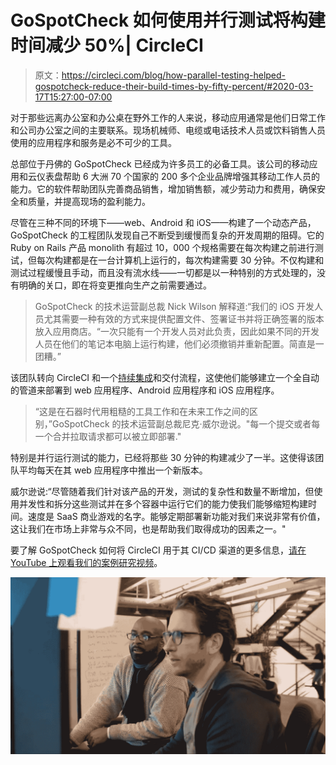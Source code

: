 # GoSpotCheck 如何使用并行测试将构建时间减少 50%| CircleCI

> 原文：<https://circleci.com/blog/how-parallel-testing-helped-gospotcheck-reduce-their-build-times-by-fifty-percent/#2020-03-17T15:27:00-07:00>

对于那些远离办公室和办公桌在野外工作的人来说，移动应用通常是他们日常工作和公司办公室之间的主要联系。现场机械师、电缆或电话技术人员或饮料销售人员使用的应用程序和服务是必不可少的工具。

总部位于丹佛的 GoSpotCheck 已经成为许多员工的必备工具。该公司的移动应用和云仪表盘帮助 6 大洲 70 个国家的 200 多个企业品牌增强其移动工作人员的能力。它的软件帮助团队完善商品销售，增加销售额，减少劳动力和费用，确保安全和质量，并提高现场的盈利能力。

尽管在三种不同的环境下——web、Android 和 iOS——构建了一个动态产品，GoSpotCheck 的工程团队发现自己不断受到缓慢而复杂的开发周期的阻碍。它的 Ruby on Rails 产品 monolith 有超过 10，000 个规格需要在每次构建之前进行测试，但每次构建都是在一台计算机上运行的，每次构建需要 30 分钟。不仅构建和测试过程缓慢且手动，而且没有流水线——一切都是以一种特别的方式处理的，没有明确的关口，即在将变更推向生产之前需要通过。

> GoSpotCheck 的技术运营副总裁 Nick Wilson 解释道:“我们的 iOS 开发人员尤其需要一种有效的方式来提供配置文件、签署证书并将正确签署的版本放入应用商店。“一次只能有一个开发人员对此负责，因此如果不同的开发人员在他们的笔记本电脑上运行构建，他们必须撤销并重新配置。简直是一团糟。”

该团队转向 CircleCI 和一个[持续集成](https://circleci.com/continuous-integration/)和交付流程，这使他们能够建立一个全自动的管道来部署到 web 应用程序、Android 应用程序和 iOS 应用程序。

> “这是在石器时代用粗糙的工具工作和在未来工作之间的区别，”GoSpotCheck 的技术运营副总裁尼克·威尔逊说。"每一个提交或者每一个合并拉取请求都可以被立即部署."

特别是并行运行测试的能力，已经将那些 30 分钟的构建减少了一半。这使得该团队平均每天在其 web 应用程序中推出一个新版本。

威尔逊说:“尽管随着我们针对该产品的开发，测试的复杂性和数量不断增加，但使用并发性和拆分这些测试并在多个容器中运行它们的能力使我们能够缩短构建时间。速度是 SaaS 商业游戏的名字。能够定期部署新功能对我们来说非常有价值，这让我们在市场上非常与众不同，也是帮助我们取得成功的因素之一。"

要了解 GoSpotCheck 如何将 CircleCI 用于其 CI/CD 渠道的更多信息，[请在 YouTube 上观看我们的案例研究视频](https://www.youtube.com/watch?v=j35i4vKXlFg)。

[![GoSpotCheck](img/2082581e8c306f71a504c86c83259a6f.png)](https://www.youtube.com/watch?v=j35i4vKXlFg)